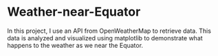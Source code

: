 # Weather-near-Equator

In this project, I use an API from OpenWeatherMap to retrieve data. This data is analyzed and visualized using matplotlib to demonstrate what
happens to the weather as we near the Equator.
